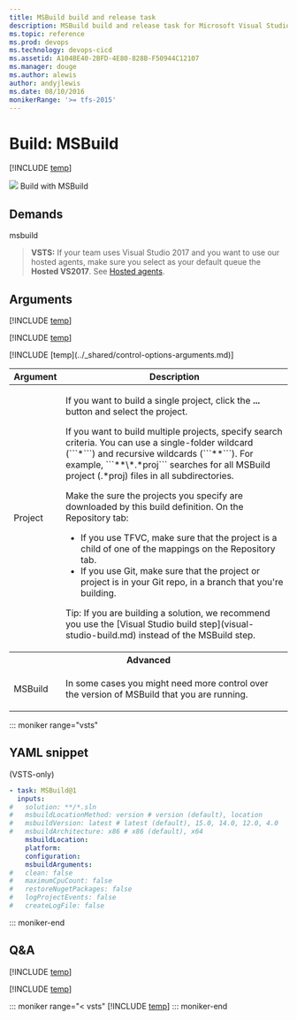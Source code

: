 ```yaml
---
title: MSBuild build and release task
description: MSBuild build and release task for Microsoft Visual Studio Team Services (VSTS) and Microsoft Team Foundation Server (TFS)
ms.topic: reference
ms.prod: devops
ms.technology: devops-cicd
ms.assetid: A104BE40-2BFD-4E80-828B-F50944C12107
ms.manager: douge
ms.author: alewis
author: andyjlewis
ms.date: 08/10/2016
monikerRange: '>= tfs-2015'
---
```



# Build: MSBuild

[!INCLUDE [temp](../../_shared/version-tfs-2015-rtm.md)]

![](_img/msbuild.png) Build with MSBuild

## Demands

msbuild

> **VSTS:** If your team uses Visual Studio 2017 and you want to use our hosted agents, make sure you select as your default queue the **Hosted VS2017**. See [Hosted agents](../../concepts/agents/hosted.md).

## Arguments

<table>
<thead>
<tr>
<th>Argument</th>
<th>Description</th>
</tr>
</thead>

<tr>
<td>Project</td>
<td>
<p>If you want to build a single project, click the <strong>...</strong> button and select the project.</p>
<p>If you want to build multiple projects, specify search criteria. You can use a single-folder wildcard (```*```) and recursive wildcards (```**```). For example, ```**\*.*proj``` searches for all MSBuild project (.&#42;proj) files in all subdirectories.</p>
<p>Make the sure the projects you specify are downloaded by this build definition. On the Repository tab:</p>
<ul>
<li>
If you use TFVC, make sure that the  project is a child of one of the mappings on the Repository tab.
</li>
<li>If you use Git, make sure that the project or project is in your Git repo, in a branch that you're building.</li>
</ul>
<p>Tip: If you are building a solution, we recommend you use the [Visual Studio build step](visual-studio-build.md) instead of the MSBuild step.</p>
</td>
</tr>

[!INCLUDE [temp](../_shared/msbuild_args.md)]

<tr>
<th style="text-align: center" colspan="2">Advanced</th>
</tr>

[!INCLUDE [temp](../_shared/msbuild_record_project_details_arg.md)]

<tr>
<td>MSBuild</td>
<td>
<p>In some cases you might need more control over the version of MSBuild that you are running.</p>

</td>
</tr>
[!INCLUDE [temp](../_shared/control-options-arguments.md)]
</table>

::: moniker range="vsts"

## YAML snippet

(VSTS-only)

```YAML
- task: MSBuild@1
  inputs:
#   solution: **/*.sln
#   msbuildLocationMethod: version # version (default), location
#   msbuildVersion: latest # latest (default), 15.0, 14.0, 12.0, 4.0
#   msbuildArchitecture: x86 # x86 (default), x64
    msbuildLocation:
    platform:
    configuration:
    msbuildArguments:
#   clean: false
#   maximumCpuCount: false
#   restoreNugetPackages: false
#   logProjectEvents: false
#   createLogFile: false
```

::: moniker-end

## Q&A
<!-- BEGINSECTION class="md-qanda" -->

[!INCLUDE [temp](../_shared/msbuild_qa.md)]

[!INCLUDE [temp](../../_shared/qa-agents.md)]

::: moniker range="< vsts"
[!INCLUDE [temp](../../_shared/qa-versions.md)]
::: moniker-end

<!-- ENDSECTION -->
